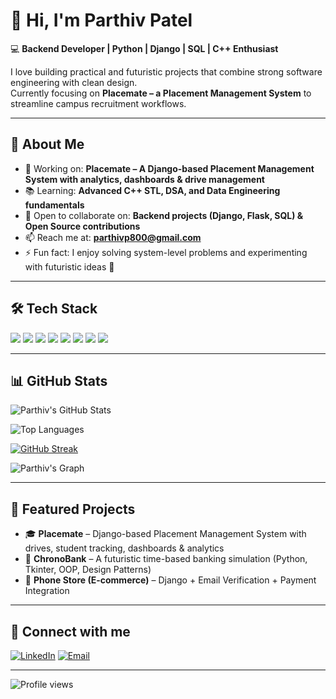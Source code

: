 # 👋 Hi, I'm Parthiv Patel

💻 **Backend Developer | Python | Django | SQL | C++ Enthusiast**  

I love building practical and futuristic projects that combine strong software engineering with clean design.  
Currently focusing on **Placemate – a Placement Management System** to streamline campus recruitment workflows.

---

## 🚀 About Me
- 🔭 Working on: **Placemate – A Django-based Placement Management System with analytics, dashboards & drive management**  
- 📚 Learning: **Advanced C++ STL, DSA, and Data Engineering fundamentals**  
- 👯 Open to collaborate on: **Backend projects (Django, Flask, SQL) & Open Source contributions**  
- 📫 Reach me at: **parthivp800@gmail.com**  
- ⚡ Fun fact: I enjoy solving system-level problems and experimenting with futuristic ideas 🚀  

---

## 🛠️ Tech Stack
<p>
<img src="https://img.shields.io/badge/Python-3776AB?logo=python&logoColor=white" />
<img src="https://img.shields.io/badge/Django-092E20?logo=django&logoColor=white" />
<img src="https://img.shields.io/badge/C++-00599C?logo=cplusplus&logoColor=white" />
<img src="https://img.shields.io/badge/MySQL-4479A1?logo=mysql&logoColor=white" />
<img src="https://img.shields.io/badge/PostgreSQL-336791?logo=postgresql&logoColor=white" />
<img src="https://img.shields.io/badge/SQLite-003B57?logo=sqlite&logoColor=white" />
<img src="https://img.shields.io/badge/Git-F05032?logo=git&logoColor=white" />
<img src="https://img.shields.io/badge/GitHub-181717?logo=github&logoColor=white" />
</p>

---

## 📊 GitHub Stats
![Parthiv's GitHub Stats](https://github-readme-stats.vercel.app/api?username=parthivppatel&show_icons=true&theme=tokyonight)

![Top Languages](https://github-readme-stats.vercel.app/api/top-langs/?username=parthivppatel&layout=compact&theme=tokyonight)

[![GitHub Streak](https://github-readme-streak-stats.herokuapp.com/?user=parthivppatel&theme=tokyonight)](https://git.io/streak-stats)

![Parthiv's Graph](https://github-readme-activity-graph.vercel.app/graph?username=parthivppatel&theme=react-dark)

---

## 🌟 Featured Projects
- 🎓 **Placemate** – Django-based Placement Management System with drives, student tracking, dashboards & analytics  
- 🏦 **ChronoBank** – A futuristic time-based banking simulation (Python, Tkinter, OOP, Design Patterns)  
- 📱 **Phone Store (E-commerce)** – Django + Email Verification + Payment Integration  

---

## 🔗 Connect with me
[![LinkedIn](https://img.shields.io/badge/LinkedIn-blue?logo=linkedin&logoColor=white)](https://www.linkedin.com/in/parthiv-patel-71941822a/)
[![Email](https://img.shields.io/badge/Email-D14836?logo=gmail&logoColor=white)](mailto:parthivp800@gmail.com)

---

![Profile views](https://komarev.com/ghpvc/?username=parthivppatel&color=blue)
